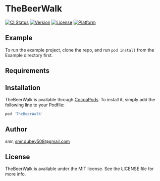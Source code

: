 # TheBeerWalk

[![CI Status](http://img.shields.io/travis/smr/TheBeerWalk.svg?style=flat)](https://travis-ci.org/smr/TheBeerWalk)
[![Version](https://img.shields.io/cocoapods/v/TheBeerWalk.svg?style=flat)](http://cocoapods.org/pods/TheBeerWalk)
[![License](https://img.shields.io/cocoapods/l/TheBeerWalk.svg?style=flat)](http://cocoapods.org/pods/TheBeerWalk)
[![Platform](https://img.shields.io/cocoapods/p/TheBeerWalk.svg?style=flat)](http://cocoapods.org/pods/TheBeerWalk)

## Example

To run the example project, clone the repo, and run `pod install` from the Example directory first.

## Requirements

## Installation

TheBeerWalk is available through [CocoaPods](http://cocoapods.org). To install
it, simply add the following line to your Podfile:

```ruby
pod 'TheBeerWalk'
```

## Author

smr, smr.dubey508@gmail.com

## License

TheBeerWalk is available under the MIT license. See the LICENSE file for more info.
